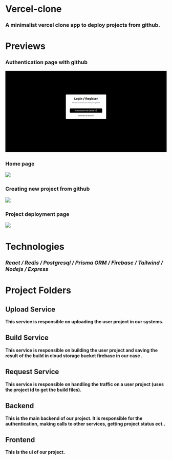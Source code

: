 # Vercel-clone
### A minimalist vercel clone app to deploy projects from github.

# Previews

### Authentication page with github
![](https://raw.githubusercontent.com/benAzouzYassin/Vercel-clone/main/previews/auth-page.png)

### Home page
![](https://raw.githubusercontent.com/benAzouzYassin/Vercel-clone/Vercel-clone/main/previews/home-page.png)

### Creating new project from github 
![](https://raw.githubusercontent.com/benAzouzYassin/Vercel-clone/Vercel-clone/main/previews/import-page.png)

### Project deployment page
![](https://raw.githubusercontent.com/benAzouzYassin/Vercel-clone/Vercel-clone/main/previews/project-page.png)

# Technologies
### *React / Redis / Postgresql / Prisma ORM / Firebase / Tailwind / Nodejs / Express*

# Project Folders

## Upload Service
**This service is responsible on uploading the user project in our systems.**

## Build Service
**This service is responsible on building the user project and saving the result of the build in cloud storage bucket firebase in our case .**

## Request Service
**This service is responsible on handling the traffic on a user project (uses the project id to get the build files).**

## Backend
**This is the main backend of our project. It is responsible for the authentication, making calls to other services, getting project status ect..**

## Frontend
**This is the ui of our project.**


